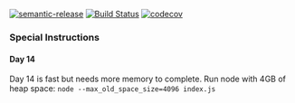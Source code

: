 [![semantic-release](https://img.shields.io/badge/%20%20%F0%9F%93%A6%F0%9F%9A%80-semantic--release-e10079.svg)](https://github.com/semantic-release/semantic-release)
[![Build Status](https://travis-ci.com/amclin/advent-of-code.svg?branch=master)](https://travis-ci.com/amclin/advent-of-code)
[![codecov](https://codecov.io/gh/amclin/advent-of-code/branch/master/graph/badge.svg)](https://codecov.io/gh/amclin/advent-of-code)

### Special Instructions

#### Day 14
Day 14 is fast but needs more memory to complete. Run node with 4GB of heap space:
`node --max_old_space_size=4096 index.js`
